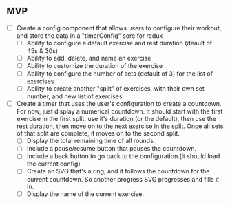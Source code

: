 ## MVP

-   [ ] Create a config component that allows users to configure their workout,
        and store the data in a "timerConfig" sore for redux
    -   [ ] Ability to configure a default exercise and rest duration (deault of
            45s & 30s)
    -   [ ] Ability to add, delete, and name an exercise
    -   [ ] Ability to customize the duration of the exercise
    -   [ ] Ability to configure the number of sets (default of 3) for the list
            of exercises
    -   [ ] Ability to create another "split" of exercises, with their own set
            number, and new list of exercises
-   [ ] Create a timer that uses the user's configuration to create a countdown.
        For now, just display a numerical countdown. It should start with the
        first exercise in the first split, use it's duration (or the default),
        then use the rest duration, then move on to the next exercise in the
        split. Once all sets of that split are complete, it moves on to the
        second split.
    -   [ ] Display the total remaining time of all rounds.
    -   [ ] Include a pause/resume button that pauses the countdown.
    -   [ ] Include a back button to go back to the configuration (it should
            load the current config)
    -   [ ] Create an SVG that's a ring, and it follows the countdown for the
            current countdown. So another progress SVG progresses and fills it
            in.
    -   [ ] Display the name of the current exercise.
